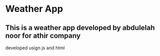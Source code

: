 # Weather App
## This is a weather app developed by abdulelah noor for athir company
developed usign js and html 
